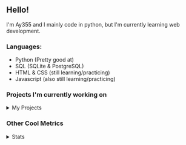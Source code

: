 ## Hello!


I'm Ay355 and I mainly code in python, but I'm currently learning web development.


### Languages:
 - Python (Pretty good at)
 - SQL (SQLite & PostgreSQL)
 - HTML & CSS (still learning/practicing)
 - Javascript (also still learning/practicing)

 
### Projects I'm currently working on

<details>
 <summary>My Projects</summary>
<br>
 
[Standle](https://discord.com/oauth2/authorize?client_id=810345494223781899&scope=bot&permissions=8)
 - A multipurpose discord bot for your discord server. Has useful and fun commands for you to mess around with. Made with [discord.py](https://www.github.com/Rapptz/discord.py).

[RoboAy355](https://github.com/Ay-355/RoboAy355)
 - A personal discord bot that I use for random things.

[Asyncdictionary](https://github.com/Ay-355/asyncdictionary)
 - An async wrapper for a dictionary API. See the README for more info.

 
That's pretty much it, other stuff is closed-source cause I'm spending most of my time learning.
 
</details>


### Other Cool Metrics


<details>
<summary>Stats</summary>
<br>
 
<a href="https://github.com/Ay-355">
 <img align="center" src="https://github-readme-stats.vercel.app/api?username=Ay-355&theme=tokyonight&show_icons=true&count_private=true&hide_border=true" />
</a><a href="https://github.com/Ay-355">
  <img align="center" src="https://github-readme-stats.vercel.app/api/top-langs/?username=Ay-355&hide=toml,yaml,cmake&layout=compact&langs_count=8&theme=tokyonight&hide_border=true" />
</a>

 
&nbsp; <!-- Space character to put some space between the different stat types. -->

 
<!--START_SECTION:waka-->
**🐱 My Github Data** 

> 🏆 353 Contributions in the Year 2021
 > 
> 📦 950 Bytes Used in Github's Storage 
 > 
> 🚫 Not Opted to Hire
 > 
> 📜 8 Public Repositories 
 > 
> 🔑 2 Private Repositories  
 > 
**I'm a Night 🦉** 

```text
🌞 Morning    4 commits      ░░░░░░░░░░░░░░░░░░░░░░░░░   1.94% 
🌆 Daytime    91 commits     ███████████░░░░░░░░░░░░░░   44.17% 
🌃 Evening    101 commits    ████████████░░░░░░░░░░░░░   49.03% 
🌙 Night      10 commits     █░░░░░░░░░░░░░░░░░░░░░░░░   4.85%

```
📅 **I'm Most Productive on Monday** 

```text
Monday       35 commits     ████░░░░░░░░░░░░░░░░░░░░░   16.99% 
Tuesday      33 commits     ████░░░░░░░░░░░░░░░░░░░░░   16.02% 
Wednesday    19 commits     ██░░░░░░░░░░░░░░░░░░░░░░░   9.22% 
Thursday     33 commits     ████░░░░░░░░░░░░░░░░░░░░░   16.02% 
Friday       34 commits     ████░░░░░░░░░░░░░░░░░░░░░   16.5% 
Saturday     27 commits     ███░░░░░░░░░░░░░░░░░░░░░░   13.11% 
Sunday       25 commits     ███░░░░░░░░░░░░░░░░░░░░░░   12.14%

```


📊 **This Week I Spent My Time On** 

```text
💬 Programming Languages: 
Python                   44 mins             ██████████████████░░░░░░░   73.55% 
TOML                     8 mins              ███░░░░░░░░░░░░░░░░░░░░░░   14.65% 
Rust                     6 mins              ██░░░░░░░░░░░░░░░░░░░░░░░   11.25% 
Other                    0 secs              ░░░░░░░░░░░░░░░░░░░░░░░░░   0.55%

🔥 Editors: 
VS Code                  1 hr                █████████████████████████   100.0%

🐱‍💻 Projects: 
randomcode               26 mins             ███████████░░░░░░░░░░░░░░   43.59% 
rust                     15 mins             ██████░░░░░░░░░░░░░░░░░░░   25.44% 
connscript               12 mins             █████░░░░░░░░░░░░░░░░░░░░   21.08% 
python                   6 mins              ██░░░░░░░░░░░░░░░░░░░░░░░   9.89%

💻 Operating System: 
Windows                  1 hr                █████████████████████████   100.0%

```

**I Mostly Code in Python** 

```text
Python                   7 repos             ███████████████████░░░░░░   77.78% 
HTML                     1 repo              ██░░░░░░░░░░░░░░░░░░░░░░░   11.11% 
C++                      1 repo              ██░░░░░░░░░░░░░░░░░░░░░░░   11.11%

```



 Last Updated on 21/07/2021
<!--END_SECTION:waka-->
</details>
